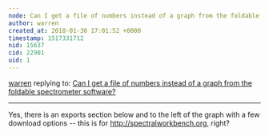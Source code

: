 ```yaml
---
node: Can I get a file of numbers instead of a graph from the foldable spectrometer software?
author: warren
created_at: 2018-01-30 17:01:52 +0000
timestamp: 1517331712
nid: 15637
cid: 22901
uid: 1
---
```




[warren](../profile/warren) replying to: [Can I get a file of numbers instead of a graph from the foldable spectrometer software?](../notes/mountevans/01-30-2018/can-i-get-a-file-of-numbers-instead-of-a-graph-from-the-foldable-spectrometer-software)

----
Yes, there is an exports section below and to the left of the graph with a few download options -- this is for http://spectralworkbench.org, right? 